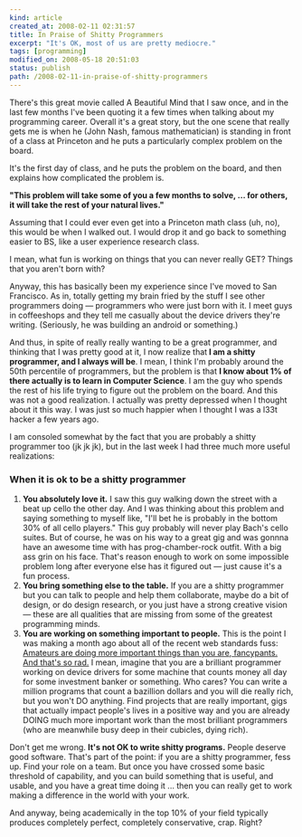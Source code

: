 ```yaml
--- 
kind: article
created_at: 2008-02-11 02:31:57
title: In Praise of Shitty Programmers
excerpt: "It's OK, most of us are pretty mediocre."
tags: [programming]
modified_on: 2008-05-18 20:51:03
status: publish 
path: /2008-02-11-in-praise-of-shitty-programmers
---
```


There's this great movie called A Beautiful Mind that I saw once, and in the last few months I've been quoting it a few times when talking about my programming career. Overall it's a great story, but the one scene that really gets me is when he (John Nash, famous mathematician) is standing in front of a class at Princeton and he puts a particularly complex problem on the board. 

It's the first day of class, and he puts the problem on the board, and then explains how complicated the problem is. 

<strong>"This problem will take some of you a few months to solve, ... for others, it will take the rest of your natural lives."</strong>

Assuming that I could ever even get into a Princeton math class (uh, no), this would be when I walked out. I would drop it and go back to something easier to BS, like a user experience research class. 

I mean, what fun is working on things that you can never really GET? Things that you aren't born with? 

Anyway, this has basically been my experience since I've moved to San Francisco. As in, totally getting my brain fried by the stuff I see other programmers doing &mdash; programmers who were just born with it. I meet guys in coffeeshops and they tell me casually about the device drivers they're writing. (Seriously, he was building an android or something.) 

And thus, in spite of really really wanting to be a great programmer, and thinking that I was pretty good at it, I now realize that<strong> I am a shitty programmer, and I always will be</strong>. I mean, I think I'm probably around the 50th percentile  of programmers, but the problem is that <strong>I know about 1% of there actually is to learn in Computer Science</strong>. I am the guy who spends the rest of his life trying to figure out the problem on the board. And this was not a good realization. I actually was pretty depressed when I thought about it this way. I was just so much happier when I thought I was a l33t hacker a few years ago. 

I am consoled somewhat by the fact that you are probably a shitty programmer too (jk jk jk), but in the last week I had three much more useful realizations: 

<h3> When it is ok to be a shitty programmer </h3>  

<ol>
<li><strong>You absolutely love it.</strong> I saw this guy walking down the street with a beat up cello the other day. And I was thinking about this problem and saying something to myself like, "I'll bet he is probably in the bottom 30% of all cello players." This guy probably will never play Bach's cello suites. But of course, he was on his way to a great gig and was gonnna have an awesome time with has prog-chamber-rock outfit. With a big ass grin on his face. That's reason enough to work on some impossible problem long after everyone else has it figured out &mdash; just cause it's a fun process. </li>
<li> <strong>You bring something else to the table.</strong> If you are a shitty programmer but you can talk to people and help them collaborate, maybe do a bit of design, or do design research, or you just have a strong creative vision &mdash; these are all qualities that are missing from some of the greatest programming minds. </li>
<li><strong>You are working on something important to people.</strong> This is the point I was making a month ago about all of the recent web standards fuss: <a href="http://www.unthinkingly.com/2007/12/21/ok-nevermind-actually-the-future-is-in-the-past/">Amateurs are doing more important things than you are, fancypants. And that's so rad.</a> I mean, imagine that you are a brilliant programmer working on device drivers for some machine that counts money all day for some investment banker or something. Who cares? You can write a million programs that count a bazillion dollars and you will die really rich, but you won't DO anything. Find projects that are really important, gigs that actually impact people's lives in a positive way and you are already DOING much more important work than the most brilliant programmers (who are meanwhile busy deep in their cubicles, dying rich).
</li></ol>

Don't get me wrong. <strong>It's not OK to write shitty programs.</strong> People deserve good software. That's part of the point: if you are a shitty programmer, fess up. Find your role on a team. But once you have crossed some basic threshold of capability, and you can build something that is useful, and usable, and you have a great time doing it ... then you can really get to work making a difference in the world with your work.

And anyway, being academically in the top 10% of your field typically produces completely perfect, completely conservative, crap. Right?
